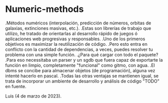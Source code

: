 # Numeric-methods
.Métodos numéricos (interpolación, predicción de números, orbitas de galaxias, extinciones masivas, etc.).
.Estas son librerías de trabajo que utilizo, he tratado de orientarlas al desarrollo rápido de juegos ó aplicaciones web progresivas y responsables.
.Uno de los primeros objetivos es maximizar la reutilización de código.
.Pero esto entra en conflicto con la cantidad de dependencias, a veces, puedes resolver tu problema con una simple función.
.¿Para qué cargar con todo el paquete?
.Para eso necessitaba un parser y un sgdb que fuera capaz de exportarte la función en limpio, completamente "funcional" como gitmo, con agua.
.El dbms se concibe para almacenar objetos (de programación), alguna vez intenté hacerlo en pascal.
.Todas las otras ventajas se mantienen igual, se trata de incorporar un ambiente de desarrollo y análisis de código "TODO" en fuente.

Luis (4 de marzo de 2023).


